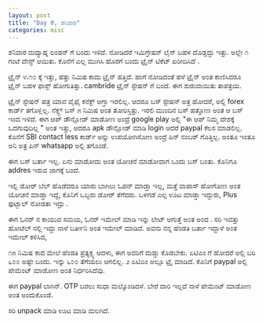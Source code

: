 ```yaml
---
layout: post
title: "Day 0, ಶನಿವಾರ"
categories: misc
---
```


ಶನಿವಾರ ಮದ್ಯಾಹ್ನ ಲಂಡನ್ ಗೆ ಬಂದು ಇಳಿದೆ. ನೋಡಿದರೆ ಇಮಿಗ್ರೇಷನ್ ಲೈನ್ ಬಹಳ ದೊಡ್ಡದ್ದು ಇತ್ತು. ಅಲ್ಲೇ ೧ ಗಂಟೆ ವೇಸ್ಟ್ ಆಯಿತು. ಕೊನೆಗೆ ಎಲ್ಲ ಮುಗಿಸಿ ಹೊರಗೆ ಬಂದು ಟ್ರೈನ್ ಟಿಕೆಟ್ ಖರೀದಿಸಿದೆ .

ಟ್ರೈನ್ ೪.೧೦ ಕ್ಕೆ ಇತ್ತು, ಹತ್ತು ನಿಮಿಷ ಕಾದು  ಟ್ರೈನ್ ಹತ್ತಿದೆ. ಹಾಗೆ ನೋಡಿದಂತೆ ಹಳೆ ಟ್ರೈನ್ ಅಂತ ಕಾಣಿಸಿದರೂ  ಟ್ರೈನ್ ಬಹಳ ಫಾಸ್ಟ್ ಹೋಗುತಿತ್ತು. cambride ಟ್ರೈನ್ ಸ್ಟೇಷನ್ ಗೆ ಬಂದೆ. ಈಗ ಶುರುವಾಯಿತು ತಾಪತ್ರಯ.

ಟ್ರೈನ್ ಸ್ಟೇಷನ್ ಹತ್ರ ಯಾವ ವೈಫೈ ಕನೆಕ್ಟ್ ಆಗ್ತಾ ಇರಲಿಲ್ಲ. ಆದರೂ ಬಸ್ ಸ್ಟೇಷನ್ ಅತ್ರ ಹೋದರೆ, ಅಲ್ಲಿ forex ಕಾರ್ಡ್ ತಗೊಳ್ಲಿಲ್ಲ. ನೆಕ್ಸ್ಟ್ ಬಸ್ ೫ ನಿಮಿಷ ಅಂತ ತೋರಿಸ್ತಿತ್ತು. ಇರಲಿ ಮುಂದಿನ ಬಸ್ ಹತ್ತೋಣ ಅಂತ ಆ ಬಸ್ ಇಂದ ಇಳಿದೆ. ಈಗ ಆಪ್  ಡೌನ್ಲೋಡ್ ಮಾಡೋಣ ಅಂದ್ರೆ google  play  ಅಲ್ಲಿ "ಈ ಆಪ್ ನಿಮ್ಮ ದೇಶಕ್ಕೆ ಒದಗುವುದಿಲ್ಲ " ಅಂತ ಇತ್ತು, ಆದರೂ apk  ಡೌನ್ಲೋಡ್ ಮಾಡಿ login ಆದರೆ paypal  ಕೆಲಸ ಮಾಡಲಿಲ್ಲ. ಕೊನೆಗೆ SBI contact less ಕಾರ್ಡ್ ಅನ್ನು ಉಪಯೋಗಿಸೋಣ ಅಂದ್ರೆ ಪಿನ್ ನಂಬರ್ ಗೊತ್ತಿಲ್ಲ. ಅಂತೂ ಇಂತೂ ಅನಿ ಅತ್ರ ಪಿನ್ whatsapp  ಅಲ್ಲಿ ತಗೊಂಡೆ.

ಈಗ ಬಸ್ ಬರ್ತಾ ಇಲ್ಲ. ಏನು ಮಾಡೋದು ಅಂತ ಯೋಚನೆ ಮಾಡೋವಾಗ ಒಂದು ಬಸ್ ಬಂತು. ಕೊನಿಗೂ addres  ಇರುವ ಜಾಗಕ್ಕೆ ಬಂದೆ.

ಇಲ್ಲಿ ಡೋರ್ ಬೆಲ್ ಹೊಡೆದರೂ ಯಾರು ಬಾಗಿಲು ಓಪನ್ ಮಾಡ್ತಾ ಇಲ್ಲ, ಮತ್ತೆ ವಾಪಾಸ್ ಹೋಗೋಣ ಅಂತ ಯೋಚನೆ ಮಾಡ್ತಾ ಇದ್ದೆ, ಕೊನಿಗೆ ಒಬ್ಬರು ಡೋರ್ ತೆಗೆದರು. ಒಳಗಡೆ ಎಲ್ಲ ಊಟ ಮಾಡ್ತಾ ಇದ್ದುರು, Plus  ಫುಟ್ಬಾಲ್ ನೋಡತಾ ಇದ್ರು .

ಈಗ ಓನರ್ ನ ಕಾಯುವ ಸಮಯ, ಓನರ್ ಇಮೇಲ್ ಮಾಡಿ ಇನ್ನು ಲೇಟ್ ಆಗುತ್ತೆ ಅಂತ ಅಂದ . ಸರಿ ಇವತ್ತು ಹೋಟೆಲ್ ನಲ್ಲಿ ಇದ್ದು ನಾಳೆ ಬರ್ತೀನಿ ಅಂತ ಇಮೇಲ್ ಮಾಡಿದೆ. ಅವನು ನನ್ನ ಹೆಂಡತಿ ಬರ್ತಾ ಇದ್ದಾಳೆ ಅಂತ ಇಮೇಲ್ ಕಳಿಸಿದ,

೧೫ ನಿಮಿಷ ಕಾದ ಮೇಲೆ ಹೆಂಡತಿ ಪ್ರತ್ಯಕ್ಸ್ಯ ಆದಳು, ಈಗ ಅವರಿಗೆ ದುಡ್ಡು ಕೊಡಬೇಕು. ಏಟಿಎಂ ಗೆ ಹೋದರೆ ಅಲ್ಲಿ ಬರಿ ೬೦೦ ಅಷ್ಟೇ ಬಂದು. ಇನ್ನು ೬೦೦ ತೆಗೆಯಲು ಆಗಲಿಲ್ಲ. ೨ ಏಟಿಎಂ ಅಲ್ಲೂ ಟ್ರೈ ಮಾಡಿದೆ. ಕೊನಿಗೆ paypal  ಅಲ್ಲಿ ಪೇಮೆಂಟ್ ಮಾಡೋಣ ಅಂತ ನಿರ್ಧರಿಸಿದೆವು.

ಈಗ paypal  ಲಾಗಿನ್. OTP ಬರಲು ಸುಧಾ ಮಲ್ಕೊಂಡಿದಳೆ. ಬೇರೆ ದಾರಿ ಇಲ್ಲದೆ ನಾಳೆ ಪೇಮೆಂಟ್ ಮಾಡೋಣ ಅಂತ ಅಂದುಕೊಂಡೆ.

ಸರಿ unpack ಮಾಡಿ ಊಟ ಮಾಡಿ ಮಲಗಿದೆ. 
